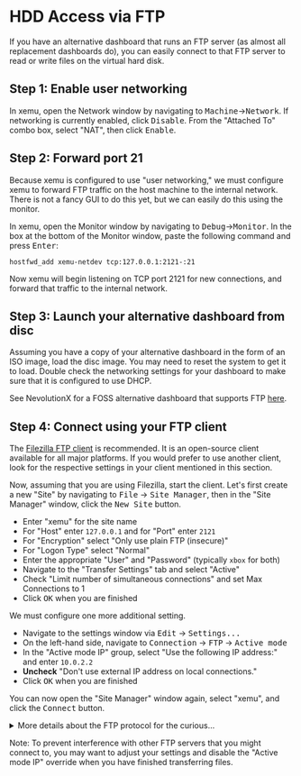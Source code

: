 # HDD Access via FTP

If you have an alternative dashboard that runs an FTP server (as almost all
replacement dashboards do), you can easily connect to that FTP server to read
or write files on the virtual hard disk.

## Step 1: Enable user networking

In xemu, open the Network window by navigating to
<kbd>Machine</kbd>&rarr;<kbd>Network</kbd>. If networking is currently
enabled, click <kbd>Disable</kbd>. From the "Attached To" combo box, select
"NAT", then click <kbd>Enable</kbd>.

## Step 2: Forward port 21

Because xemu is configured to use "user networking," we must configure xemu
to forward FTP traffic on the host machine to the internal network. There is
not a fancy GUI to do this yet, but we can easily do this using the monitor.

In xemu, open the Monitor window by navigating to
<kbd>Debug</kbd>&rarr;<kbd>Monitor</kbd>. In the box at the bottom of the
Monitor window, paste the following command and press <kbd>Enter</kbd>:

```
hostfwd_add xemu-netdev tcp:127.0.0.1:2121-:21
```

Now xemu will begin listening on TCP port 2121 for new connections, and forward
that traffic to the internal network.

## Step 3: Launch your alternative dashboard from disc

Assuming you have a copy of your alternative dashboard in the form of an ISO
image, load the disc image. You may need to reset the system to get it to
load. Double check the networking settings for your dashboard to make sure
that it is configured to use DHCP.

See NevolutionX for a FOSS alternative dashboard that supports FTP [here](https://github.com/dracc/NevolutionX).

## Step 4: Connect using your FTP client
The [Filezilla FTP client](https://filezilla-project.org/) is recommended. It
is an open-source client available for all major platforms. If you would
prefer to use another client, look for the respective settings in your client
mentioned in this section.

Now, assuming that you are using Filezilla, start the client. Let's first
create a new "Site" by navigating to <kbd>File</kbd> &rarr; <kbd>Site
Manager</kbd>, then in the "Site Manager" window, click the <kbd>New
Site</kbd> button.

* Enter "xemu" for the site name
* For "Host" enter `127.0.0.1` and for "Port" enter `2121`
* For "Encryption" select "Only use plain FTP (insecure)"
* For "Logon Type" select "Normal"
* Enter the appropriate "User" and "Password" (typically `xbox` for both)
* Navigate to the "Transfer Settings" tab and select "Active"
* Check "Limit number of simultaneous connections" and set Max Connections to 1
* Click <kbd>OK</kbd> when you are finished

We must configure one more additional setting.

* Navigate to the settings window via <kbd>Edit</kbd> &rarr; <kbd>Settings...</kbd>
* On the left-hand side, navigate to <kbd>Connection</kbd> &rarr; <kbd>FTP</kbd> &rarr; <kbd>Active mode</kbd>
* In the "Active mode IP" group, select "Use the following IP address:" and enter `10.0.2.2`
* **Uncheck** "Don't use external IP address on local connections."
* Click <kbd>OK</kbd> when you are finished

You can now open the "Site Manager" window again, select "xemu", and click the <kbd>Connect</kbd> button.

<details>
<summary>More details about the FTP protocol for the curious...</summary>
FTP has two modes: passive and active.

Passive mode involves the client first connecting to the server for control and
then again on another port other for data. The client first connects, then the
server gives it another address and port to connect to for data. The first
problem with this is that the server reports to the client the only IP address
that it knows (10.0.2.15) which is not correct for our needs--we need 127.0.0.1.
That's alright because we can override this in Filezilla. The second problem is
that we don't know which port the server is going to choose, so we can't forward
it ahead of time.

In active mode, the client first connects to the server, then the server
connects to the client! The client needs to give the IP address for the server
to connect to. By default, it will give your computer's IP address, but the
guest cannot connect to using that IP. So instead we need to override this
setting and provide the IP address that the guest should connect to to actually
connect to the host, which is 10.0.2.2.
</details>

Note: To prevent interference with other FTP servers that you might connect to,
you may want to adjust your settings and disable the "Active mode IP" override
when you have finished transferring files.
